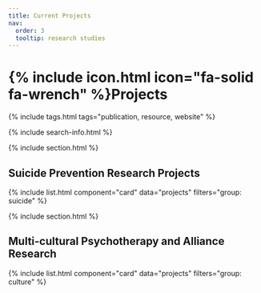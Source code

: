 ```yaml
---
title: Current Projects
nav:
  order: 3
  tooltip: research studies
---
```


# {% include icon.html icon="fa-solid fa-wrench" %}Projects



{% include tags.html tags="publication, resource, website" %}

{% include search-info.html %}

{% include section.html %}

## Suicide Prevention Research Projects

{% include list.html component="card" data="projects" filters="group: suicide" %}

{% include section.html %}

## Multi-cultural Psychotherapy and Alliance Research

{% include list.html component="card" data="projects" filters="group: culture" %}
